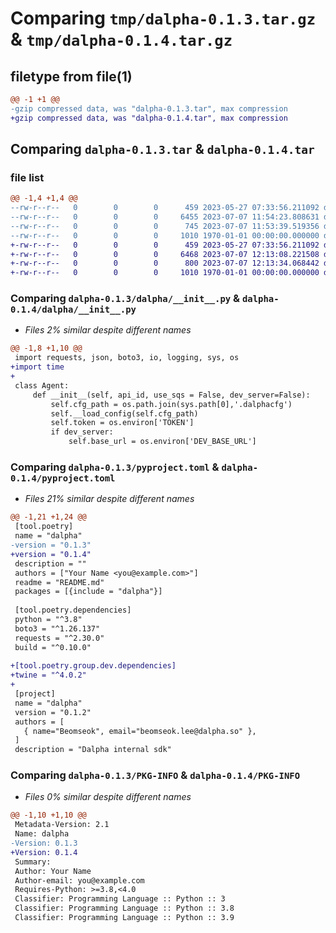 # Comparing `tmp/dalpha-0.1.3.tar.gz` & `tmp/dalpha-0.1.4.tar.gz`

## filetype from file(1)

```diff
@@ -1 +1 @@
-gzip compressed data, was "dalpha-0.1.3.tar", max compression
+gzip compressed data, was "dalpha-0.1.4.tar", max compression
```

## Comparing `dalpha-0.1.3.tar` & `dalpha-0.1.4.tar`

### file list

```diff
@@ -1,4 +1,4 @@
--rw-r--r--   0        0        0      459 2023-05-27 07:33:56.211092 dalpha-0.1.3/README.md
--rw-r--r--   0        0        0     6455 2023-07-07 11:54:23.808631 dalpha-0.1.3/dalpha/__init__.py
--rw-r--r--   0        0        0      745 2023-07-07 11:53:39.519356 dalpha-0.1.3/pyproject.toml
--rw-r--r--   0        0        0     1010 1970-01-01 00:00:00.000000 dalpha-0.1.3/PKG-INFO
+-rw-r--r--   0        0        0      459 2023-05-27 07:33:56.211092 dalpha-0.1.4/README.md
+-rw-r--r--   0        0        0     6468 2023-07-07 12:13:08.221508 dalpha-0.1.4/dalpha/__init__.py
+-rw-r--r--   0        0        0      800 2023-07-07 12:13:34.068442 dalpha-0.1.4/pyproject.toml
+-rw-r--r--   0        0        0     1010 1970-01-01 00:00:00.000000 dalpha-0.1.4/PKG-INFO
```

### Comparing `dalpha-0.1.3/dalpha/__init__.py` & `dalpha-0.1.4/dalpha/__init__.py`

 * *Files 2% similar despite different names*

```diff
@@ -1,8 +1,10 @@
 import requests, json, boto3, io, logging, sys, os
+import time
+
 class Agent:
     def __init__(self, api_id, use_sqs = False, dev_server=False):
         self.cfg_path = os.path.join(sys.path[0],'.dalphacfg')
         self.__load_config(self.cfg_path)
         self.token = os.environ['TOKEN']
         if dev_server:
             self.base_url = os.environ['DEV_BASE_URL']
```

### Comparing `dalpha-0.1.3/pyproject.toml` & `dalpha-0.1.4/pyproject.toml`

 * *Files 21% similar despite different names*

```diff
@@ -1,21 +1,24 @@
 [tool.poetry]
 name = "dalpha"
-version = "0.1.3"
+version = "0.1.4"
 description = ""
 authors = ["Your Name <you@example.com>"]
 readme = "README.md"
 packages = [{include = "dalpha"}]
 
 [tool.poetry.dependencies]
 python = "^3.8"
 boto3 = "^1.26.137"
 requests = "^2.30.0"
 build = "^0.10.0"
 
+[tool.poetry.group.dev.dependencies]
+twine = "^4.0.2"
+
 [project]
 name = "dalpha"
 version = "0.1.2"
 authors = [
   { name="Beomseok", email="beomseok.lee@dalpha.so" },
 ]
 description = "Dalpha internal sdk"
```

### Comparing `dalpha-0.1.3/PKG-INFO` & `dalpha-0.1.4/PKG-INFO`

 * *Files 0% similar despite different names*

```diff
@@ -1,10 +1,10 @@
 Metadata-Version: 2.1
 Name: dalpha
-Version: 0.1.3
+Version: 0.1.4
 Summary: 
 Author: Your Name
 Author-email: you@example.com
 Requires-Python: >=3.8,<4.0
 Classifier: Programming Language :: Python :: 3
 Classifier: Programming Language :: Python :: 3.8
 Classifier: Programming Language :: Python :: 3.9
```

